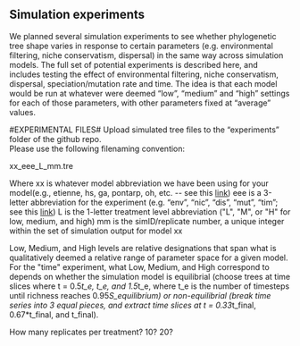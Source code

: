## Simulation experiments

We planned several simulation experiments to see whether phylogenetic tree shape varies in response to certain parameters (e.g. environmental filtering, niche conservatism, dispersal) in the same way across simulation models. The full set of potential experiments is described here, and includes testing the effect of environmental filtering, niche conservatism, dispersal, speciation/mutation rate and time. The idea is that each model would be run at whatever were deemed “low”, “medium” and “high” settings for each of those parameters, with other parameters fixed at “average” values.  

#EXPERIMENTAL FILES#
Upload simulated tree files to the “experiments” folder of the github repo.  
Please use the following filenaming convention:  

xx_eee_L_mm.tre  

Where
xx  is whatever model abbreviation we have been using for your model(e.g., etienne, hs, ga, pontarp, oh, etc. -- see this [link](https://docs.google.com/spreadsheets/d/1pcUuINauW11cE5OpHVQf_ZuzHzhm2VJkCn7-lSEJXYI/edit#gid=0))
eee  is a 3-letter abbreviation for the experiment (e.g. “env”, “nic”, “dis”, “mut”, “tim”; see this [link](https://docs.google.com/spreadsheets/d/1pcUuINauW11cE5OpHVQf_ZuzHzhm2VJkCn7-lSEJXYI/edit#gid=1549290990))
L is the 1-letter treatment level abbreviation ("L", "M", or "H" for low, medium, and high)
mm is the simID/replicate number, a unique integer within the set of simulation output for model xx

Low, Medium, and High levels are relative designations that span what is qualitatively deemed a relative range of parameter space for a given model. For the "time" experiment, what Low, Medium, and High correspond to depends on whether the simulation model is equilibrial (choose trees at time slices where t = 0.5*t_e, t_e, and 1.5*t_e, where t_e is the number of timesteps until richness reaches 0.95*S_equilibrium) or non-equilibrial (break time series into 3 equal pieces, and extract time slices at t = 0.33*t_final, 0.67*t_final, and t_final).

How many replicates per treatment? 10? 20?

